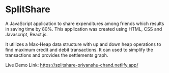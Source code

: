 # SplitShare

A JavaScript application to share expenditures among friends which results in saving time by 80%. This application was created using HTML, CSS and Javascript, React.js.

It utilizes a Max-Heap data structure with up and down heap operations to find maximum credit and debit transactions.
It can used to simplify the transactions and provides the settlements graph.

Live Demo Link: https://splitshare-priyanshu-chand.netlify.app/
